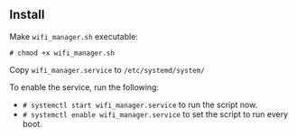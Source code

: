 ## Install
Make ``wifi_manager.sh`` executable:
```
# chmod +x wifi_manager.sh
```

Copy ``wifi_manager.service`` to ``/etc/systemd/system/``

To enable the service, run the following: 

* `# systemctl start wifi_manager.service` to run the script now.
* `# systemctl enable wifi_manager.service` to set the script to run every boot.